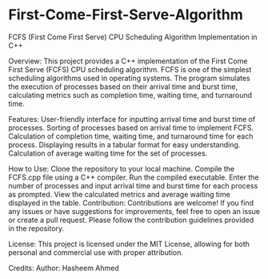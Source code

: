 # First-Come-First-Serve-Algorithm
FCFS (First Come First Serve) CPU Scheduling Algorithm Implementation in  C++

Overview:
This project provides a C++ implementation of the First Come First Serve (FCFS) CPU scheduling algorithm. FCFS is one of the simplest scheduling algorithms used in operating systems. The program simulates the execution of processes based on their arrival time and burst time, calculating metrics such as completion time, waiting time, and turnaround time.

Features:
User-friendly interface for inputting arrival time and burst time of processes.
Sorting of processes based on arrival time to implement FCFS.
Calculation of completion time, waiting time, and turnaround time for each process.
Displaying results in a tabular format for easy understanding.
Calculation of average waiting time for the set of processes.

How to Use:
Clone the repository to your local machine.
Compile the FCFS.cpp file using a C++ compiler.
Run the compiled executable.
Enter the number of processes and input arrival time and burst time for each process as prompted.
View the calculated metrics and average waiting time displayed in the table.
Contribution:
Contributions are welcome! If you find any issues or have suggestions for improvements, feel free to open an issue or create a pull request. Please follow the contribution guidelines provided in the repository.

License:
This project is licensed under the MIT License, allowing for both personal and commercial use with proper attribution.

Credits:
Author: Hasheem Ahmed

